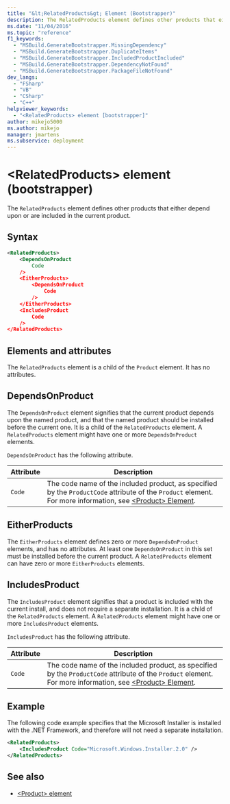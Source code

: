 ```yaml
---
title: "&lt;RelatedProducts&gt; Element (Bootstrapper)"
description: The RelatedProducts element defines other products that either depend upon or are included in the current product.
ms.date: "11/04/2016"
ms.topic: "reference"
f1_keywords:
  - "MSBuild.GenerateBootstrapper.MissingDependency"
  - "MSBuild.GenerateBootstrapper.DuplicateItems"
  - "MSBuild.GenerateBootstrapper.IncludedProductIncluded"
  - "MSBuild.GenerateBootstrapper.DependencyNotFound"
  - "MSBuild.GenerateBootstrapper.PackageFileNotFound"
dev_langs:
  - "FSharp"
  - "VB"
  - "CSharp"
  - "C++"
helpviewer_keywords:
  - "<RelatedProducts> element [bootstrapper]"
author: mikejo5000
ms.author: mikejo
manager: jmartens
ms.subservice: deployment
---
```

# &lt;RelatedProducts&gt; element (bootstrapper)

The `RelatedProducts` element defines other products that either depend upon or are included in the current product.

## Syntax

```xml
<RelatedProducts>
    <DependsOnProduct
        Code
    />
    <EitherProducts>
        <DependsOnProduct
            Code
        />
    </EitherProducts>
    <IncludesProduct
        Code
    />
</RelatedProducts>
```

## Elements and attributes
 The `RelatedProducts` element is a child of the `Product` element. It has no attributes.

## DependsOnProduct
 The `DependsOnProduct` element signifies that the current product depends upon the named product, and that the named product should be installed before the current one. It is a child of the `RelatedProducts` element. A `RelatedProducts` element might have one or more `DependsOnProduct` elements.

 `DependsOnProduct` has the following attribute.

|Attribute|Description|
|---------------|-----------------|
|`Code`|The code name of the included product, as specified by the `ProductCode` attribute of the `Product` element. For more information, see [\<Product> Element](../deployment/product-element-bootstrapper.md).|

## EitherProducts
 The `EitherProducts` element defines zero or more `DependsOnProduct` elements, and has no attributes. At least one `DependsOnProduct` in this set must be installed before the current product. A `RelatedProducts` element can have zero or more `EitherProducts` elements.

## IncludesProduct
 The `IncludesProduct` element signifies that a product is included with the current install, and does not require a separate installation. It is a child of the `RelatedProducts` element. A `RelatedProducts` element might have one or more `IncludesProduct` elements.

 `IncludesProduct` has the following attribute.

|Attribute|Description|
|---------------|-----------------|
|`Code`|The code name of the included product, as specified by the `ProductCode` attribute of the `Product` element. For more information, see [\<Product> Element](../deployment/product-element-bootstrapper.md).|

## Example
 The following code example specifies that the Microsoft Installer is installed with the .NET Framework, and therefore will not need a separate installation.

```xml
<RelatedProducts>
    <IncludesProduct Code="Microsoft.Windows.Installer.2.0" />
</RelatedProducts>
```

## See also
- [\<Product> element](../deployment/product-element-bootstrapper.md)